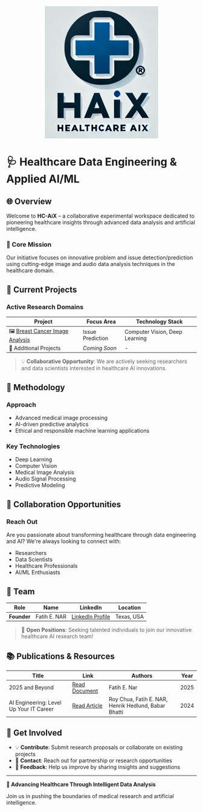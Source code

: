 <div align="center">
    <img src="https://raw.githubusercontent.com/open-experiments/HC-AIX/refs/heads/main/images/haix.png" width="300"/>
</div>

# 🩺 Healthcare Data Engineering & Applied AI/ML

## 🌐 Overview

Welcome to **HC-AiX** – a collaborative experimental workspace dedicated to pioneering healthcare insights through advanced data analysis and artificial intelligence.

### 🎯 Core Mission

Our initiative focuses on innovative problem and issue detection/prediction using cutting-edge image and audio data analysis techniques in the healthcare domain.

## 🚀 Current Projects

### Active Research Domains

| Project | Focus Area | Technology Stack |
|---------|------------|-----------------|
| 🖼️ [Breast Cancer Image Analysis](https://github.com/open-experiments/HC-AIX/tree/main/01-BRSTCNCR) | Issue Prediction | Computer Vision, Deep Learning |
| 🔬 Additional Projects | *Coming Soon* | - |

> 💡 **Collaborative Opportunity**: We are actively seeking researchers and data scientists interested in healthcare AI innovations.

## 🔬 Methodology

### Approach
- Advanced medical image processing
- AI-driven predictive analytics
- Ethical and responsible machine learning applications

### Key Technologies
- Deep Learning
- Computer Vision
- Medical Image Analysis
- Audio Signal Processing
- Predictive Modeling

## 👥 Collaboration Opportunities

### Reach Out

Are you passionate about transforming healthcare through data engineering and AI? We're always looking to connect with:
- Researchers
- Data Scientists
- Healthcare Professionals
- AI/ML Enthusiasts

## 🤝 Team

| **Role** | **Name** | **LinkedIn** | **Location** |
|----------|----------|--------------|--------------|
| **Founder** | Fatih E. NAR | [LinkedIn Profile](https://www.linkedin.com/in/fenar/) | Texas, USA |

> 📢 **Open Positions**: Seeking talented individuals to join our innovative healthcare AI research team!

## 📚 Publications & Resources

| Title | Link | Authors | Year |
|-------|------|---------|------|
| 2025 and Beyond | [Read Document](https://github.com/open-experiments/HC-AIX/blob/main/images/2025-HCAI.pdf) | Fatih E. Nar | 2025 |
| AI Engineering: Level Up Your IT Career | [Read Article](https://thenewstack.io/ai-engineering-level-up-your-it-career/) | Roy Chua, Fatih E. NAR, Henrik Hedlund, Babar Bhatti | 2024 |

## 🌟 Get Involved

- 💡 **Contribute**: Submit research proposals or collaborate on existing projects
- 📧 **Contact**: Reach out for partnership or research opportunities
- 🐛 **Feedback**: Help us improve by sharing insights and suggestions

---

**🚀 Advancing Healthcare Through Intelligent Data Analysis**

Join us in pushing the boundaries of medical research and artificial intelligence.
